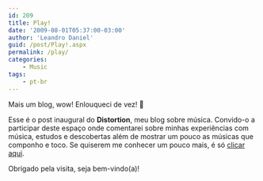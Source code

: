 ```yaml
---
id: 209
title: Play!
date: '2009-08-01T05:37:00-03:00'
author: 'Leandro Daniel'
guid: /post/Play!.aspx
permalink: /play/
categories:
    - Music
tags:
    - pt-br
---
```


Mais um blog, wow! Enlouqueci de vez! 🙂

Esse é o post inaugural do **Distortion**, meu blog sobre música. Convido-o a participar deste espaço onde comentarei sobre minhas experiências com música, estudos e descobertas além de mostrar um pouco as músicas que componho e toco. Se quiserem me conhecer um pouco mais, é só [clicar aqui](/about/).

Obrigado pela visita, seja bem-vindo(a)!
